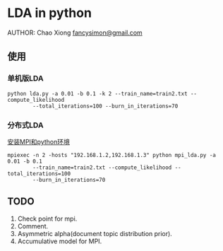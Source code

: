 LDA in python
=============


AUTHOR: Chao Xiong <fancysimon@gmail.com>


使用
----

### 单机版LDA

	python lda.py -a 0.01 -b 0.1 -k 2 --train_name=train2.txt --compute_likelihood
			--total_iterations=100 --burn_in_iterations=70

### 分布式LDA

[安装MPI和python环境](http://fancysimon.github.com/Programming/2013/03/02/install-mpi-for-python/)

	mpiexec -n 2 -hosts "192.168.1.2,192.168.1.3" python mpi_lda.py -a 0.01 -b 0.1
			--train_name=train2.txt --compute_likelihood --total_iterations=100
			--burn_in_iterations=70

TODO
----

1. Check point for mpi.
2. Comment.
3. Asymmetric alpha(document topic distribution prior).
4. Accumulative model for MPI.
